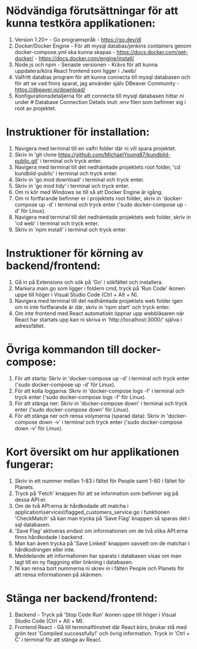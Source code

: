 # Nödvändiga förutsättningar för att kunna testköra applikationen:

1. Version 1.20+ - Go programspråk - https://go.dev/dl
2. Docker/Docker Engine - För att mysql databas/jenkins containers genom docker-compose.yml ska kunna skapas - https://docs.docker.com/get-docker/ - https://docs.docker.com/engine/install/
3. Node.js och npm - Senaste versionen - Krävs för att kunna uppdatera/köra React frontend som ligger i ./web/
4. Valfritt databas program för att kunna connecta till mysql databasen och för att se vad finns sparat, jag använder själv DBeaver Community - https://dbeaver.io/download/
5. Konfigurationsdetaljerna för att connecta till mysql databasen hittar ni under # Database Connection Details inuti .env filen som befinner sig i root av projektet.

# Instruktioner för installation:

1. Navigera med terminal till en valfri folder där ni vill spara projektet.
2. Skriv in 'git clone https://github.com/MichaelYoung87/kundbild-public.git' i terminal och tryck enter.
3. Navigera med terminal till det nedhämtade projektets root folder, 'cd kundbild-public' i terminal och tryck enter.
4. Skriv in 'go mod download' i terminal och tryck enter.
5. Skriv in 'go mod tidy' i terminal och tryck enter.
6. Om ni kör med Windows se till så att Docker Engine är igång.
7. Om ni fortfarande befinner er i projektets root folder, skriv in 'docker-compose up -d' i terminal och tryck enter ('sudo docker-compose up -d' för Linux).
8. Navigera med terminal till det nedhämtade projektets web folder, skriv in 'cd web' i terminal och tryck enter.
9. Skriv in 'npm install' i terminal och tryck enter. 

# Instruktioner för körning av backend/frontend:

1. Gå in på Extensions och sök på 'Go' i sökfältet och installera.
2. Markera main.go som ligger i foldern cmd, tryck på 'Run Code' ikonen uppe till höger i Visual Studio Code (Ctrl + Alt + N).
3. Navigera med terminal till det nedhämtade projektets web folder igen om ni inte fortfarande är där, skriv in 'npm start' och tryck enter.
4. Om inte frontend med React automatiskt öppnar upp webbläsaren när React har startats upp kan ni skriva in 'http://localhost:3000/' själva i adressfältet.

# Övriga kommandon till docker-compose:

1. För att starta: Skriv in 'docker-compose up -d' i terminal och tryck enter ('sudo docker-compose up -d' för Linux).
2. För att kolla loggarna: Skriv in 'docker-compose logs -f' i terminal och tryck enter ('sudo docker-compose logs -f' för Linux).
3. För att stänga ner: Skriv in 'docker-compose down' i terminal och tryck enter ('sudo docker-compose down' för Linux).
4. För att stänga ner och rensa volymerna (sparad data): Skriv in 'docker-compose down -v' i terminal och tryck enter ('sudo docker-compose down -v' för Linux).

# Kort översikt om hur applikationen fungerar:

1. Skriv in ett nummer mellan 1-83 i fältet för People samt 1-60 i fältet för Planets.
2. Tryck på 'Fetch' knappen för att se information som befinner sig på dessa API:er.
3. Om de två API:erna är hårdkodade att matcha i application\services\flagged_customers_service.go i funktionen 'CheckMatch' så kan man trycka på 'Save Flag' knappen så sparas det i sql databasen.
4. 'Save Flag' aktiveras endast om informationen om de två olika API:erna finns hårdkodade i backend.
5. Man kan även trycka på 'Save Linked' knappen oavsett om de matchar i hårdkodningen eller inte.
6. Meddelande att informationen har sparats i databasen visas om man lagt till en ny flaggning eller linkning i databasen.
7. Ni kan rensa bort nummerna ni skrev in i fälten People och Planets för att rensa informationen på skärmen.

# Stänga ner backend/frontend:

1. Backend - Tryck på 'Stop Code Run' ikonen uppe till höger i Visual Studio Code (Ctrl + Alt + M).
2. Frontend React - Gå till terminalfönstret där React körs, brukar stå med grön text 'Compiled successfully!' och övrig information. Tryck in 'Ctrl + C' i terminal för att stänga av React.
